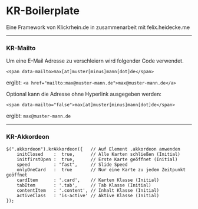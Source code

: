 # KR-Boilerplate
Eine Framework von Klickrhein.de in zusammenarbeit mit felix.heidecke.me

---

### KR-Mailto

Um eine E-Mail Adresse zu verschleiern wird folgender Code verwendet.

`<span data-mailto>max[at]muster[minus]mann[dot]de</span>`

ergibt: `<a href="mailto:max@muster-mann.de">max@muster-mann.de</a>`

Optional kann die Adresse ohne Hyperlink ausgegeben werden:

`<span data-mailto="false">max[at]muster[minus]mann[dot]de</span>`

ergibt: `max@muster-mann.de`

---

### KR-Akkordeon

```
$(".akkordeon").krAkkordeon({   // Auf Element .akkordeon anwenden
    initClosed    :  true,      // Alle Karten schließen (Initial)
    initfirstOpen :  true,      // Erste Karte geöffnet (Initial)
    speed         : "fast",     // Slide Speed
    onlyOneCard   :  true       // Nur eine Karte zu jedem Zeitpunkt geöffnet
    cardItem      : '.card',    // Karten Klasse (Initial)
    tabItem       : '.tab',     // Tab Klasse (Initial)
    contentItem   : '.content', // Inhalt Klasse (Initial)
    activeClass   : 'is-active' // Aktive Klasse (Initial)
});
```
